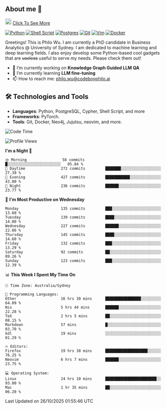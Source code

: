 ## About me 🤗

<a href="#"><img src="https://media.giphy.com/media/hvRJCLFzcasrR4ia7z/giphy.gif" width="20px" height="20px"></a> [Click To See More](https://codeboyphilo.github.io)

[![Python](https://img.shields.io/badge/python-3670A0?style=for-the-badge&logo=python&logoColor=ffdd54)](#)
[![Shell Script](https://img.shields.io/badge/shell_script-%23121011.svg?style=for-the-badge&logo=gnu-bash&logoColor=white)](#)
[![Postgres](https://img.shields.io/badge/postgres-%23316192.svg?style=for-the-badge&logo=postgresql&logoColor=white)](#)
[![Git](https://img.shields.io/badge/git-%23F05033.svg?style=for-the-badge&logo=git&logoColor=white)](#)
[![Vim](https://img.shields.io/badge/VIM-%2311AB00.svg?style=for-the-badge&logo=vim&logoColor=white)](#)
[![Docker](https://img.shields.io/badge/docker-%230db7ed.svg?style=for-the-badge&logo=docker&logoColor=white)](#)

Greetings! This is Philo Wu. I am currently a PhD candidate in Business Analytics \@ University of Sydney. I am dedicated to machine learning and deep learning fields. I also enjoy develop some Python-based cool gadgets that are ~~useless~~ useful to serve my needs. Please check them out!

- 🔭 I’m currently working on **Knowledge Graph Guided LLM QA**
- 🌱 I’m currently learning **LLM fine-tuning**
- 📫 How to reach me: philo.wu@codeboyphilo.ai

## 🛠 Technologies and Tools
- **Languages**: Python, PostgreSQL, Cypher, Shell Script, and more
- **Frameworks**: PyTorch.
- **Tools**: Git, Docker, Neo4j, Jujutsu, neovim, and more.

<!--START_SECTION:waka-->
![Code Time](http://img.shields.io/badge/Code%20Time-1%2C226%20hrs%2027%20mins-blue)

![Profile Views](http://img.shields.io/badge/Profile%20Views-0-blue)

**I'm a Night 🦉** 

```text
🌞 Morning                58 commits          █░░░░░░░░░░░░░░░░░░░░░░░░   05.84 % 
🌆 Daytime                272 commits         ███████░░░░░░░░░░░░░░░░░░   27.39 % 
🌃 Evening                427 commits         ███████████░░░░░░░░░░░░░░   43.00 % 
🌙 Night                  236 commits         ██████░░░░░░░░░░░░░░░░░░░   23.77 % 
```
📅 **I'm Most Productive on Wednesday** 

```text
Monday                   135 commits         ███░░░░░░░░░░░░░░░░░░░░░░   13.60 % 
Tuesday                  139 commits         ████░░░░░░░░░░░░░░░░░░░░░   14.00 % 
Wednesday                227 commits         ██████░░░░░░░░░░░░░░░░░░░   22.86 % 
Thursday                 145 commits         ████░░░░░░░░░░░░░░░░░░░░░   14.60 % 
Friday                   132 commits         ███░░░░░░░░░░░░░░░░░░░░░░   13.29 % 
Saturday                 92 commits          ██░░░░░░░░░░░░░░░░░░░░░░░   09.26 % 
Sunday                   123 commits         ███░░░░░░░░░░░░░░░░░░░░░░   12.39 % 
```


📊 **This Week I Spent My Time On** 

```text
🕑︎ Time Zone: Australia/Sydney

💬 Programming Languages: 
Other                    16 hrs 30 mins      ████████████████░░░░░░░░░   64.09 % 
Nix                      5 hrs 44 mins       ██████░░░░░░░░░░░░░░░░░░░   22.28 % 
TeX                      2 hrs 5 mins        ██░░░░░░░░░░░░░░░░░░░░░░░   08.15 % 
Markdown                 57 mins             █░░░░░░░░░░░░░░░░░░░░░░░░   03.70 % 
kdl                      19 mins             ░░░░░░░░░░░░░░░░░░░░░░░░░   01.29 % 

🔥 Editors: 
Firefox                  19 hrs 38 mins      ███████████████████░░░░░░   76.25 % 
Neovim                   6 hrs 7 mins        ██████░░░░░░░░░░░░░░░░░░░   23.75 % 

💻 Operating System: 
Linux                    24 hrs 10 mins      ███████████████████████░░   93.80 % 
Mac                      1 hr 35 mins        ██░░░░░░░░░░░░░░░░░░░░░░░   06.20 % 
```


 Last Updated on 26/10/2025 01:55:46 UTC
<!--END_SECTION:waka-->

